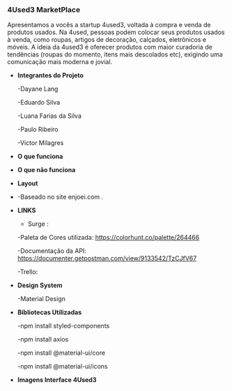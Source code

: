### 4Used3 MarketPlace

Apresentamos a vocês a startup 4used3, voltada à compra e venda de produtos usados. 
Na 4used, pessoas podem colocar seus produtos usados à venda, como roupas, artigos de decoração, calçados, eletrônicos e móveis. A ideia da 4used3 é oferecer produtos com maior curadoria de tendências (roupas do momento, itens mais descolados etc), exigindo uma comunicação mais moderna e jovial.


- **Integrantes do Projeto**

   -Dayane Lang
   
   -Eduardo Silva   
   
   -Luana Farias da Silva
   
   -Paulo Ribeiro
   
   -Victor Milagres
   
     
   
- **O que funciona**



- **O que não funciona**


 

- **Layout**
- 
  -Baseado no site enjoei.com .
  

- **LINKS**

  - Surge : 
  
  -Paleta de Cores utilizada: https://colorhunt.co/palette/264466
  
  -Documentação da API: https://documenter.getpostman.com/view/9133542/TzCJfV67
  
  -Trello: 
  
  
 - **Design System**
 
   -Material Design
  
  
 - **Bibliotecas Utilizadas**
 
     -npm install styled-components
     
     -npm install axios
     
     -npm install @material-ui/core
     
     -npm install @material-ui/icons
 
 
- **Imagens Interface 4Used3**


   
